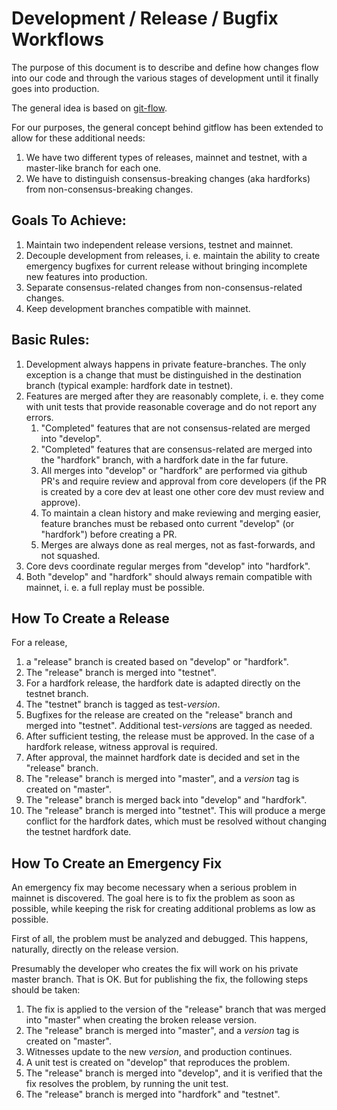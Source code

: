 # Development / Release / Bugfix Workflows

The purpose of this document is to describe and define how changes flow into our
code and through the various stages of development until it finally goes into
production.

The general idea is based on [git-flow](https://datasift.github.io/gitflow/IntroducingGitFlow.html).

For our purposes, the general concept behind gitflow has been extended to allow
for these additional needs:

1. We have two different types of releases, mainnet and testnet, with a master-like branch for each one.
2. We have to distinguish consensus-breaking changes (aka hardforks) from
   non-consensus-breaking changes.

## Goals To Achieve:

1. Maintain two independent release versions, testnet and mainnet.
2. Decouple development from releases, i. e. maintain the ability to create
   emergency bugfixes for current release without bringing incomplete new
   features into production.
3. Separate consensus-related changes from non-consensus-related changes.
4. Keep development branches compatible with mainnet.

## Basic Rules:

1. Development always happens in private feature-branches. The only exception is
   a change that must be distinguished in the destination branch (typical
   example: hardfork date in testnet).
2. Features are merged after they are reasonably complete, i. e. they come with
   unit tests that provide reasonable coverage and do not report any errors.
    1. "Completed" features that are not consensus-related are merged into
       "develop".
    2. "Completed" features that are consensus-related are merged into the
       "hardfork" branch, with a hardfork date in the far future.
    3. All merges into "develop" or "hardfork" are performed via github PR's and
       require review and approval from core developers (if the PR is created
       by a core dev at least one other core dev must review and approve).
    4. To maintain a clean history and make reviewing and merging easier,
       feature branches must be rebased onto current "develop" (or "hardfork")
       before creating a PR.
    5. Merges are always done as real merges, not as fast-forwards, and not
       squashed.
3. Core devs coordinate regular merges from "develop" into "hardfork".
4. Both "develop" and "hardfork" should always remain compatible with mainnet,
   i. e. a full replay must be possible.

## How To Create a Release


For a release,

1. a "release" branch is created based on "develop" or "hardfork".
2. The "release" branch is merged into "testnet".
3. For a hardfork release, the hardfork date is adapted directly on the
   testnet branch.
4. The "testnet" branch is tagged as test-<i>version</i>.
5. Bugfixes for the release are created on the "release" branch and merged into
   "testnet". Additional test-<i>version</i>s are tagged as needed.
6. After sufficient testing, the release must be approved. In the case of a
   hardfork release, witness approval is required.
7. After approval, the mainnet hardfork date is decided and set in the "release"
   branch.
8. The "release" branch is merged into "master", and a *version* tag is created
   on "master".
9. The "release" branch is merged back into "develop" and "hardfork".
10. The "release" branch is merged into "testnet". This will produce a merge
    conflict for the hardfork dates, which must be resolved without changing the
    testnet hardfork date.

## How To Create an Emergency Fix

An emergency fix may become necessary when a serious problem in mainnet is
discovered. The goal here is to fix the problem as soon as possible, while
keeping the risk for creating additional problems as low as possible.

First of all, the problem must be analyzed and debugged. This happens,
naturally, directly on the release version.

Presumably the developer who creates the fix will work on his private master
branch. That is OK. But for publishing the fix, the following steps should be
taken:

1. The fix is applied to the version of the "release" branch that was merged
   into "master" when creating the broken release version.
2. The "release" branch is merged into "master", and a *version* tag is created
   on "master".
3. Witnesses update to the new *version*, and production continues.
4. A unit test is created on "develop" that reproduces the problem.
5. The "release" branch is merged into "develop", and it is verified that the
   fix resolves the problem, by running the unit test.
6. The "release" branch is merged into "hardfork" and "testnet".

